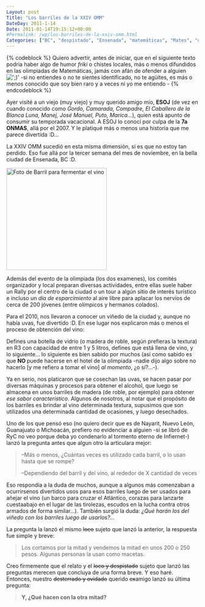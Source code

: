 ```yaml
---
Layout: post
Title: "Los barriles de la XXIV OMM"
DateDay: 2011-1-14
Date: 2011-01-14T19:15:12+00:00
#Permalink: /wp/los-barriles-de-la-xxiv-omm.html
Categories: ["BC", "despistado", "Ensenada", "matemáticas", "Mates", "ocio", "olimpiada", "olímpico", "OMM", "pregunta", "XXIV"]
---
```


{% codeblock %}
Quiero advertir, antes de iniciar, que en el siguiente texto podria haber algo de humor <em>friki</em> o chistes locales, más o menos difundidos en las olimpiadas de Matemáticas, jamás con afán de ofender a alguien <img src=&#39;http://blog.mautematico.com/wp-content/plugins/smilies-themer/kopete+memes/wink.png&#39; alt=&#39;;)&#39; class=&#39;wp-smiley&#39; /> -si no entiendes o no te sientes identificado, no te agüites, es más o menos conocido que soy bien raro y a veces ni yo me entiendo -
{% endcodeblock %}
<p>Ayer visité a un viejo (muy viejo) y muy querido amigo mío, <strong>ESOJ</strong> (de vez en cuando conocido como <em>Gordo, Camarada, Compadre, El Caballero de la Blanca Luna, Manej, José Manuel, Puto, Marica&#8230;</em>), quien está apunto de consumir su temporada vacacional. A ESOJ lo conocí por culpa de la <strong>7a ONMAS</strong>, allá por el 2007. Y le platiqué más o menos una historia que me parece divertida :D&#8230;</p>
<p>La XXIV OMM sucedió en esta misma dimensión, si es que no estoy tan perdido. Eso fue allá por la tercer semana del mes de noviembre, en la bella ciudad de Ensenada, BC :D.</p>
<p><a rel="attachment wp-att-562" href="http://blog.mautematico.com/2011/01/14/los-barriles-de-la-xxiv-omm/barril_castellano/"></a><a href="http://blog.mautematico.com/2011/01/14/los-barriles-de-la-xxiv-omm/"><img class="size-full wp-image-562 alignright" title="barril_castellano" src="http://blog.mautematico.com/wp-content/uploads/2011/01/barril_castellano.gif" alt="Foto de Barril para fermentar el vino" width="263" height="267" /></a></p>
<p>Además del evento de la olimpiada (los dos examenes), los comités organizador y local preparan diversas actividades, entre ellas suele haber un Rally por el centro de la ciudad o un tour a algún sitio de interés turístico e incluso un <em>día de esparcimiento</em> al aire libre para aplacar los nervios de cerca de 200 jóvenes (entre olímpicos y hermanos colados).</p>
<p>Para el 2010, nos llevaron a conocer un viñedo de la ciudad y, aunque no había uvas, fue divertido :D. En ese lugar nos explicaron más o menos el proceso de obtención del vino:</p>
<p>Defines una botella de vidrio (o madera de roble, según prefieras la textura) en R3 con capacidad de entre 1 y 5 litros, defines que está llena de vino, y lo siguiente&#8230; lo siguiente es bien sabido por muchos (así como sabido es que <strong>NO </strong>puede hacerse en el hotel de la olimpiada -nadie dijo algo sobre no hacerlo [y me refiero a tomar el vino] <em>al momento</em>, ¿o sí?&#8230;-).</p>
<p>Ya en serio, nos platicaron que se cosechan las uvas, se hacen pasar por diversas máquinas y procesos para obtener el alcohol, que luego se almacena en unos barriles de madera (de roble, por ejemplo) para obtener <em>ese sabor característico</em>. Algunos de nosotros, al notar que el propósito de los barriles es brindar al vino determinada textura, supusimos que son utilizados una determinada cantidad de ocasiones, y luego desechados.</p>
<p>Uno de los que pensó eso (no quiero decir que es de Nayarit, Nuevo León, Guanajuato o Michoacán, prefiero no evidenciar a alguien -si se libró de RyC no veo porque deba yo condenarlo al tormento eterno de Infiernet-) lanzó la pregunta antes que algun otro la articulara mejor:</p>
<blockquote><p>&#8211;Más o menos, ¿Cuántas veces es utilizado cada barril, o lo usan hasta que se rompe?</p>
<p>&#8211;Dependiendo del barril y del vino, al rededor de X cantidad de veces</p></blockquote>
<p>Eso respondía  a la duda de muchos, aunque a algunos más comenzaban a ocurrirsenos divertidos usos para esos barriles luego de ser usados para añejar el vino (un barco para cruzar el Atlántico, corazas para lanzarte cuestaabajo en el lugar de las tirolezas, escudos en la lucha contra otros armados de forma similar&#8230;). También surgió la duda: <em>¿Qué harán los del viñedo con los barriles luego de usarlos?&#8230;</em></p>
<p>La pregunta la lanzó el mismo <span style="text-decoration: line-through;">loco</span> sujeto que lanzó la anterior, la respuesta fue simple y breve:</p>
<blockquote><p>Los cortamos por la mitad y vendemos la mitad en unos 200 o 250 pesos. Algunas personas la usan como macetas.</p></blockquote>
<p>Creo firmemente que el relato y el <span style="text-decoration: line-through;">loco y despistado</span> sujeto que lanzó las preguntas merecen que concluya de una forma breve. Y eso haré.<br />
Entonces, nuestro <span style="text-decoration: line-through;">desterrado y ovidado</span> querido <span style="text-decoration: line-through;">ex</span>amigo lanzó su última pregunta:</p>
<blockquote><p><strong class="errorbox">Y, ¿Qué hacen con la otra mitad?</strong></p></blockquote>
